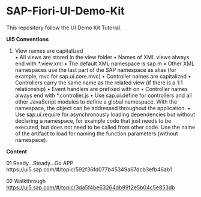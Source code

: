 # SAP-Fiori-UI-Demo-Kit
This repository follow the UI Demo Kit Tutorial.

<strong> UI5 Conventions</strong>
<p><ol>
	<li> View names are capitalized</li>
	• All views are stored in the view folder
	• Names of XML views always end with *.view.xml
	• The default XML namespace is sap.m
	• Other XML namespaces use the last part of the SAP namespace as alias (for example, mvc for sap.ui.core.mvc)
	• Controller names are capitalized
	• Controllers carry the same name as the related view (if there is a 1:1 relationship)
	• Event handlers are prefixed with on
	• Controller names always end with *.controller.js
	• Use sap.ui.define for controllers and all other JavaScript modules to define a global namespace. With the namespace, the object can be addressed throughout the application.
	• Use sap.ui.require for asynchronously loading dependencies but without declaring a namespace, for example code that just needs to be executed, but does not need to be called from other code.
Use the name of the artifact to load for naming the function parameters (without namespace).
</ol>
</p>
<strong> Content </strong>
<p>
01 Ready...Steady...Go APP 
https://ui5.sap.com/#/topic/592f36fd077b45349a67dcb3efb46ab1

02 Walkthrough 
https://ui5.sap.com/#/topic/3da5f4be63264db99f2e5b04c5e853db
</p>
